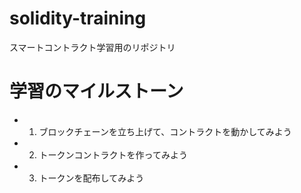 # solidity-training
スマートコントラクト学習用のリポジトリ

# 学習のマイルストーン
- 1. ブロックチェーンを立ち上げて、コントラクトを動かしてみよう
- 2. トークンコントラクトを作ってみよう
- 3. トークンを配布してみよう
